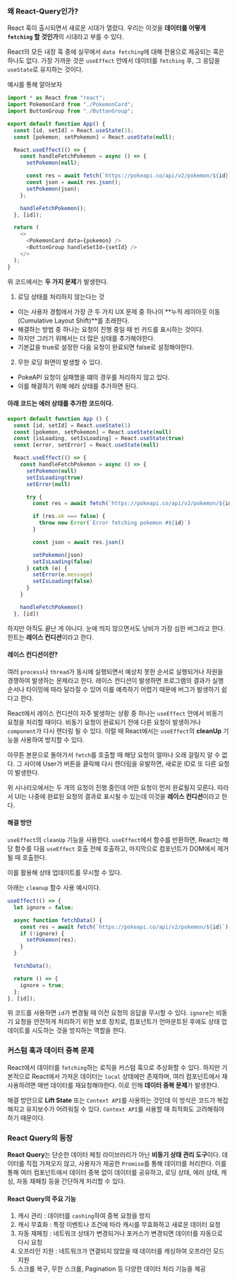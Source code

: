 ### 왜 React-Query인가?

React 훅이 출시되면서 새로운 시대가 열렸다.
우리는 이것을 **데이터를 어떻게 `fetching` 할 것인가**의 시대라고 부를 수 있다.

React의 모든 내장 훅 중에 실무에서 `data fetching`에 대해 전용으로 제공되는 훅은 하나도 없다.
가장 가까운 것은 `useEffect` 안에서 데이터를 `fetching` 후, 그 응답을 `useState`로 유지하는 것이다.

예시를 통해 알아보자

```js
import * as React from "react";
import PokemonCard from "./PokemonCard";
import ButtonGroup from "./ButtonGroup";

export default function App() {
  const [id, setId] = React.useState(1);
  const [pokemon, setPokemon] = React.useState(null);

  React.useEffect(() => {
    const handleFetchPokemon = async () => {
      setPokemon(null);

      const res = await fetch(`https://pokeapi.co/api/v2/pokemon/${id}`);
      const json = await res.json();
      setPokemon(json);
    };

    handleFetchPokemon();
  }, [id]);

  return (
    <>
      <PokemonCard data={pokemon} />
      <ButtonGroup handleSetId={setId} />
    </>
  );
}
```

위 코드에서는 **두 가지 문제**가 발생한다.

1. 로딩 상태를 처리하지 않는다는 것

- 이는 사용자 경험에서 가장 큰 두 가지 UX 문제 중 하나이 **누적 레이아웃 이동(Cumulative Layout Shift)**를 초래한다.
- 해결하는 방법 중 하나는 요청이 진행 중일 때 빈 카드를 표시하는 것이다.
- 하지만 그러기 위해서는 더 많은 상태를 추가해야한다.
- 기본값을 true로 설정한 다음 요청이 완료되면 false로 설정해야한다.

2. 무한 로딩 화면이 발생할 수 있다.

- PokeAPI 요청이 실패했을 떄의 경우를 처리하지 않고 있다.
- 이를 해결하기 위해 에러 상태를 추가하면 된다.

#### 아래 코드는 에러 상태를 추가한 코드이다.

```js
export default function App () {
  const [id, setId] = React.useState(1)
  const [pokemon, setPokemon] = React.useState(null)
  const [isLoading, setIsLoading] = React.useState(true)
  const [error, setError] = React.useState(null)

  React.useEffect(() => {
    const handleFetchPokemon = async () => {
      setPokemon(null)
      setIsLoading(true)
      setError(null)

      try {
        const res = await fetch(`https://pokeapi.co/api/v2/pokemon/${id}`)

        if (res.ok === false) {
          throw new Error(`Error fetching pokemon #${id}`)
        }

        const json = await res.json()

        setPokemon(json)
        setIsLoading(false)
      } catch (e) {
        setError(e.message)
        setIsLoading(false)
      }
    }

    handleFetchPokemon()
  }, [id])
```

하지만 아직도 끝난 게 아니다. 눈에 띄지 않으면서도 낭비가 가장 심한 버그라고 한다.
힌트는 **레이스 컨디션**이라고 한다.

#### 레이스 컨디션이란?

여러 `process`나 `thread`가 동시에 실행되면서 예상치 못한 순서로 실행되거나 자원을 경쟁하여 발생하는 문제라고 한다.
레이스 컨디션이 발생하면 프로그램의 결과가 실행 순서나 타이밍에 따라 달라질 수 있어 이를 예측하기 어렵기 때문에 버그가 발생하기 쉽다고 한다.

React에서 레이스 컨디션이 자주 발생하는 상황 중 하나는 `useEffect` 안에서 비동기 요청을 처리할 때이다.
비동기 요청이 완료되기 전에 다른 요청이 발생하거나 `component`가 다시 렌더링 될 수 있다.
이럴 때 React에서는 `useEffect`의 **cleanUp** 기능을 사용하여 방지할 수 있다.

아무튼 본문으로 돌아가서 `fetch`를 호출할 때 해당 요청이 얼마나 오래 걸릴지 알 수 없다.
그 사이에 User가 버튼을 클릭해 다시 렌더링을 유발하면, 새로운 ID로 또 다른 요청이 발생한다.

위 시나리오에서는 두 개의 요청이 진행 중인데 어떤 요청이 먼저 완료될지 모른다.
따라서 UI는 나중에 완료된 요청의 결과로 표시될 수 있는데 이것을 **레이스 컨디션**이라고 한다.

#### 해결 방안

`useEffect`의 `cleanUp` 기능을 사용한다.
`useEffect`에서 함수를 반환하면, React는 해당 함수를 다음 `useEffect` 호출 전에 호출하고, 마지막으로 컴포넌트가 DOM에서 제거될 때 호출한다.

이를 활용해 상태 업데이트를 무시할 수 있다.

아래는 `cleanup` 함수 사용 예시이다.

```js
useEffect(() => {
  let ignore = false;

  async function fetchData() {
    const res = await fetch(`https://pokeapi.co/api/v2/pokemon/${id}`);
    if (!ignore) {
      setPokemon(res);
    }
  }

  fetchData();

  return () => {
    ignore = true;
  };
}, [id]);
```

위 코드를 사용하면 `id`가 변경될 때 이전 요청의 응답을 무시할 수 있다.
`ignore`는 비동기 요청을 안전하게 처리하기 위한 보호 장치로, 컴포넌트가 언마운트된 후에도 상태 업데이트를 시도하는 것을 방지하는 역할을 한다.

### 커스텀 훅과 데이터 중복 문제

React에서 데이터를 `fetching`하는 로직을 커스텀 훅으로 추상화할 수 있다.
하지만 기본적으로 React에서 가져온 데이터는 `local` 상태에만 존재하며, 여러 컴포넌트에서 재사용하려면 매번 데이터를 재요청해야한다.
이로 인해 **데이터 중복 문제**가 발생한다.

해결 방안으로 **Lift State** 또는 `Context API`를 사용하는 것인데 이 방식은 코드가 복잡해지고 유지보수가 어려워질 수 있다.
`Context API`를 사용할 때 최적화도 고려해줘야 하기 때문이다.

### React Query의 등장

**React Query**는 단순한 데이터 페칭 라이브러리가 아닌 **비동기 상태 관리 도구**이다.
데이터를 직접 가져오지 않고, 사용자가 제공한 `Promise`를 통해 데이터를 처리한다.
이를 통해 여러 컴포넌트에서 데이터 중복 없이 데이터를 공유하고, 로딩 상태, 에러 상태, 캐싱, 자동 재페칭 등을 간단하게 처리할 수 있다.

#### React Query의 주요 기능

1. 캐시 관리 : 데이터를 `cashing`하여 중복 요청을 방지
2. 캐시 무효화 : 특정 이벤트나 조건에 따라 캐시를 무효화하고 새로운 데이터 요청
3. 자동 재페칭 : 네트워크 상태가 변경되거나 포커스가 변경되면 데이터를 자동으로 다시 요청
4. 오프라인 지원 : 네트워크가 연결되지 않았을 때 데이터를 캐싱하여 오프라인 모드 지원
5. 스크롤 복구, 무한 스크롤, Pagination 등 다양한 데이터 처리 기능을 제공
